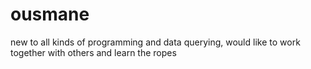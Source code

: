 # ousmane
new to all kinds of programming and data querying, would like to work together with others and learn the ropes
